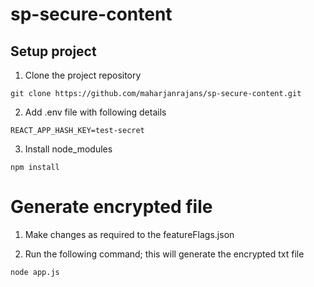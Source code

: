 # sp-secure-content

## Setup project

1. Clone the project repository

```
git clone https://github.com/maharjanrajans/sp-secure-content.git
```

2. Add .env file with following details

```
REACT_APP_HASH_KEY=test-secret
```

3. Install node_modules

```
npm install
```

# Generate encrypted file

1. Make changes as required to the featureFlags.json

2. Run the following command; this will generate the encrypted txt file

```
node app.js
```